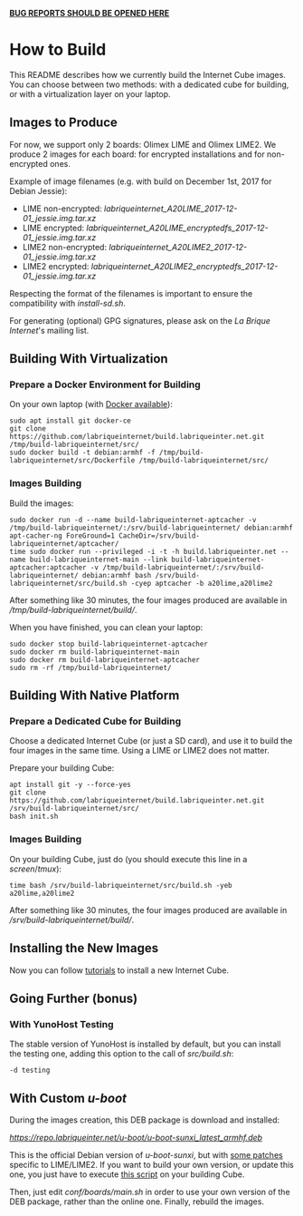**[BUG REPORTS SHOULD BE OPENED HERE](https://dev.yunohost.org)**

# How to Build

This README describes how we currently build the Internet Cube images. You can choose between two methods: with a dedicated cube for building, or with a virtualization layer on your laptop.

## Images to Produce

For now, we support only 2 boards: Olimex LIME and Olimex LIME2. We produce 2 images for each board: for encrypted installations and for non-encrypted ones.

Example of image filenames (e.g. with build on December 1st, 2017 for Debian Jessie):

* LIME non-encrypted: *labriqueinternet_A20LIME_2017-12-01_jessie.img.tar.xz*
* LIME encrypted: *labriqueinternet_A20LIME_encryptedfs_2017-12-01_jessie.img.tar.xz*
* LIME2 non-encrypted: *labriqueinternet_A20LIME2_2017-12-01_jessie.img.tar.xz*
* LIME2 encrypted: *labriqueinternet_A20LIME2_encryptedfs_2017-12-01_jessie.img.tar.xz*

Respecting the format of the filenames is important to ensure the compatibility with *install-sd.sh*.

For generating (optional) GPG signatures, please ask on the *La Brique Internet*'s mailing list.

## Building With Virtualization

### Prepare a Docker Environment for Building

On your own laptop (with [Docker available](https://docs.docker.com/engine/installation/linux/docker-ce/debian/#install-docker-ce)):

```shell
sudo apt install git docker-ce
git clone https://github.com/labriqueinternet/build.labriqueinter.net.git /tmp/build-labriqueinternet/src/
sudo docker build -t debian:armhf -f /tmp/build-labriqueinternet/src/Dockerfile /tmp/build-labriqueinternet/src/
```

### Images Building

Build the images:

```shell
sudo docker run -d --name build-labriqueinternet-aptcacher -v /tmp/build-labriqueinternet/:/srv/build-labriqueinternet/ debian:armhf apt-cacher-ng ForeGround=1 CacheDir=/srv/build-labriqueinternet/aptcacher/
time sudo docker run --privileged -i -t -h build.labriqueinter.net --name build-labriqueinternet-main --link build-labriqueinternet-aptcacher:aptcacher -v /tmp/build-labriqueinternet/:/srv/build-labriqueinternet/ debian:armhf bash /srv/build-labriqueinternet/src/build.sh -cyep aptcacher -b a20lime,a20lime2
```

After something like 30 minutes, the four images produced are available in */tmp/build-labriqueinternet/build/*.

When you have finished, you can clean your laptop:

```shell
sudo docker stop build-labriqueinternet-aptcacher
sudo docker rm build-labriqueinternet-main
sudo docker rm build-labriqueinternet-aptcacher
sudo rm -rf /tmp/build-labriqueinternet/
```

## Building With Native Platform

### Prepare a Dedicated Cube for Building

Choose a dedicated Internet Cube (or just a SD card), and use it to build the four images in the same time. Using a LIME or LIME2 does not matter.

Prepare your building Cube:

```shell
apt install git -y --force-yes
git clone https://github.com/labriqueinternet/build.labriqueinter.net.git /srv/build-labriqueinternet/src/
bash init.sh
```

### Images Building

On your building Cube, just do (you should execute this line in a *screen*/*tmux*):

```shell
time bash /srv/build-labriqueinternet/src/build.sh -yeb a20lime,a20lime2
```

After something like 30 minutes, the four images produced are available in */srv/build-labriqueinternet/build/*.

## Installing the New Images

Now you can follow [tutorials](https://repo.labriqueinter.net) to install a new Internet Cube.

## Going Further (bonus)

### With YunoHost Testing

The stable version of YunoHost is installed by default, but you can install the testing one, adding this option to the call of *src/build.sh*:

```shell
-d testing
```

## With Custom *u-boot*

During the images creation, this DEB package is download and installed:

 *https://repo.labriqueinter.net/u-boot/u-boot-sunxi_latest_armhf.deb*

This is the official Debian version of *u-boot-sunxi*, but with [some patches](https://github.com/labriqueinternet/build.labriqueinter.net/tree/master/u-boot/patches) specific to LIME/LIME2. If you want to build your own version, or update this one, you just have to execute [this script](https://github.com/labriqueinternet/build.labriqueinter.net/blob/master/u-boot/uboot_makedeb.sh) on your building Cube.

Then, just edit *conf/boards/main.sh* in order to use your own version of the DEB package, rather than the online one. Finally, rebuild the images.
